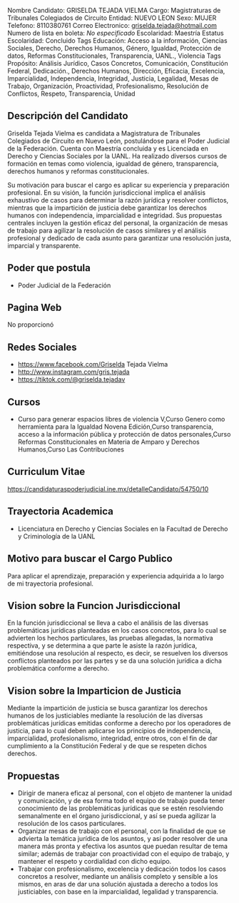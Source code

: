 Nombre Candidato: GRISELDA TEJADA VIELMA
Cargo: Magistraturas de Tribunales Colegiados de Circuito
Entidad: NUEVO LEON
Sexo: MUJER
Telefono: 8110380761
Correo Electronico: griselda.tejada@hotmail.com
Numero de lista en boleta: *No especificado*
Escolaridad: Maestría
Estatus Escolaridad: Concluido
Tags Educación: Acceso a la información, Ciencias Sociales, Derecho, Derechos Humanos, Género, Igualdad, Protección de datos, Reformas Constitucionales, Transparencia, UANL., Violencia
Tags Propósito: Análisis Jurídico, Casos Concretos, Comunicación, Constitución Federal, Dedicación., Derechos Humanos, Dirección, Eficacia, Excelencia, Imparcialidad, Independencia, Integridad, Justicia, Legalidad, Mesas de Trabajo, Organización, Proactividad, Profesionalismo, Resolución de Conflictos, Respeto, Transparencia, Unidad


## Descripción del Candidato 

Griselda Tejada Vielma es candidata a Magistratura de Tribunales Colegiados de Circuito en Nuevo León, postulándose para el Poder Judicial de la Federación. Cuenta con Maestría concluida y es Licenciada en Derecho y Ciencias Sociales por la UANL. Ha realizado diversos cursos de formación en temas como violencia, igualdad de género, transparencia, derechos humanos y reformas constitucionales.

Su motivación para buscar el cargo es aplicar su experiencia y preparación profesional. En su visión, la función jurisdiccional implica el análisis exhaustivo de casos para determinar la razón jurídica y resolver conflictos, mientras que la impartición de justicia debe garantizar los derechos humanos con independencia, imparcialidad e integridad. Sus propuestas centrales incluyen la gestión eficaz del personal, la organización de mesas de trabajo para agilizar la resolución de casos similares y el análisis profesional y dedicado de cada asunto para garantizar una resolución justa, imparcial y transparente.


## Poder que postula

- Poder Judicial de la Federación


## Pagina Web

No proporcionó


## Redes Sociales

- https://www.facebook.com/Griselda Tejada Vielma
- http://www.instagram.com/gris.tejada
- https://tiktok.com/@griselda.tejadav


## Cursos

- Curso para generar espacios libres de violencia   V,Curso Genero como herramienta para la Igualdad Novena Edición,Curso transparencia, acceso a la información pública y protección de datos personales,Curso Reformas Constitucionales en Materia de Amparo y Derechos Humanos,Curso Las Contribuciones


## Curriculum Vitae

https://candidaturaspoderjudicial.ine.mx/detalleCandidato/54750/10


## Trayectoria Academica

- Licenciatura en Derecho y Ciencias Sociales en la Facultad de Derecho y Criminología de la UANL


## Motivo para buscar el Cargo Publico

Para aplicar el aprendizaje, preparación y experiencia adquirida a lo largo de mi trayectoria profesional.


## Vision sobre la Funcion Jurisdiccional

En la función jurisdiccional se lleva a cabo el análisis de las diversas problemáticas jurídicas planteadas en los casos concretos, para lo cual se advierten los hechos particulares, las pruebas allegadas, la normativa respectiva, y se determina a que parte le asiste la razón jurídica, emitiéndose una resolución al respecto, es decir, se resuelven los diversos conflictos planteados por las partes y se da una solución jurídica a dicha problemática conforme a derecho.


## Vision sobre la Imparticion de Justicia

Mediante la impartición de justicia se busca garantizar los derechos humanos de los justiciables mediante la resolución de las diversas problemáticas jurídicas emitidas conforme a derecho por los operadores de justicia, para lo cual deben aplicarse los principios de independencia, imparcialidad, profesionalismo, integridad, entre otros, con el fin de dar cumplimiento a la Constitución Federal y de que se respeten dichos derechos.


## Propuestas

- Dirigir de manera eficaz al personal, con el objeto de mantener la unidad y comunicación, y de esa forma todo el equipo de trabajo pueda tener conocimiento de las problemáticas jurídicas que se estén resolviendo semanalmente en el órgano jurisdiccional, y así se pueda agilizar la resolución de los casos particulares.
- Organizar mesas de trabajo con el personal, con la finalidad de que se advierta la temática jurídica de los asuntos, y así poder resolver de una manera más pronta y efectiva los asuntos que puedan resultar de tema similar; además de trabajar con proactividad con el equipo de trabajo, y mantener el respeto y cordialidad con dicho equipo.
- Trabajar con profesionalismo, excelencia y dedicación todos los casos concretos a resolver, mediante un análisis completo y sensible a los mismos, en aras de dar una solución ajustada a derecho a todos los justiciables, con base en la imparcialidad, legalidad y transparencia.

